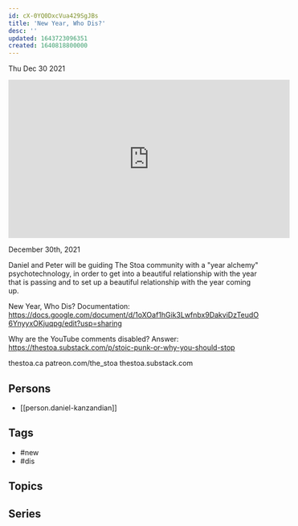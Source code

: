 ```yaml
---
id: cX-0YQ0DxcVua429SgJBs
title: 'New Year, Who Dis?'
desc: ''
updated: 1643723096351
created: 1640818800000
---
```





Thu Dec 30 2021

<iframe width="560" height="315" src="https://www.youtube.com/embed/ZUU4pAOnV7A" title="New Year, Who Dis? w/ Daniel Kanzandian" frameborder="0" allow="accelerometer; autoplay; clipboard-write; encrypted-media; gyroscope; picture-in-picture" allowfullscreen ></iframe>

December 30th, 2021 

Daniel and Peter will be guiding The Stoa community with a "year alchemy" psychotechnology, in order to get into a beautiful relationship with the year that is passing and to set up a beautiful relationship with the year coming up.

New Year, Who Dis? Documentation: https://docs.google.com/document/d/1oXOaf1hGik3Lwfnbx9DakviDzTeudO6YnyyxOKjuqpg/edit?usp=sharing

Why are the YouTube comments disabled? Answer: https://thestoa.substack.com/p/stoic-punk-or-why-you-should-stop

thestoa.ca
patreon.com/the_stoa
thestoa.substack.com

## Persons

- [[person.daniel-kanzandian]]

## Tags

- #new
- #dis

## Topics



## Series



